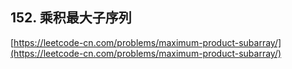 **152. 乘积最大子序列**  
---

[https://leetcode-cn.com/problems/maximum-product-subarray/](https://leetcode-cn.com/problems/maximum-product-subarray/)  
